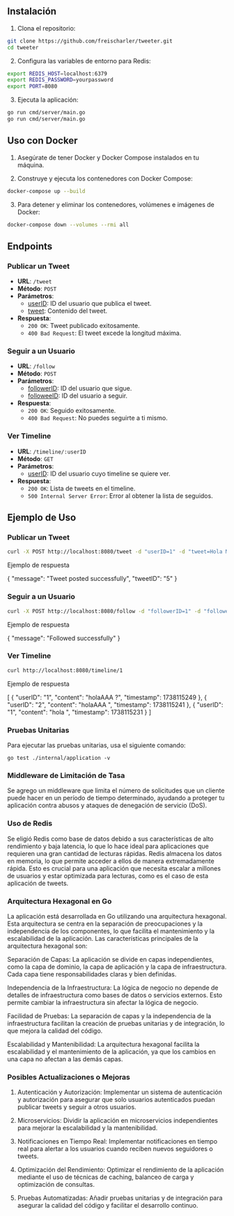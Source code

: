 
## Instalación

1. Clona el repositorio:

```sh
git clone https://github.com/freischarler/tweeter.git
cd tweeter
```

2. Configura las variables de entorno para Redis:

```sh
export REDIS_HOST=localhost:6379
export REDIS_PASSWORD=yourpassword
export PORT=8080
```

3. Ejecuta la aplicación:

```sh
go run cmd/server/main.go
go run cmd/server/main.go
```

## Uso con Docker

1. Asegúrate de tener Docker y Docker Compose instalados en tu máquina.

2. Construye y ejecuta los contenedores con Docker Compose:

```sh
docker-compose up --build
```

3. Para detener y eliminar los contenedores, volúmenes e imágenes de Docker:

```sh
docker-compose down --volumes --rmi all
```

## Endpoints

### Publicar un Tweet

- **URL**: `/tweet`
- **Método**: `POST`
- **Parámetros**:
  - [userID](http://_vscodecontentref_/2): ID del usuario que publica el tweet.
  - [tweet](http://_vscodecontentref_/3): Contenido del tweet.
- **Respuesta**:
  - `200 OK`: Tweet publicado exitosamente.
  - `400 Bad Request`: El tweet excede la longitud máxima.

### Seguir a un Usuario

- **URL**: `/follow`
- **Método**: `POST`
- **Parámetros**:
  - [followerID](http://_vscodecontentref_/4): ID del usuario que sigue.
  - [followeeID](http://_vscodecontentref_/5): ID del usuario a seguir.
- **Respuesta**:
  - `200 OK`: Seguido exitosamente.
  - `400 Bad Request`: No puedes seguirte a ti mismo.

### Ver Timeline

- **URL**: `/timeline/:userID`
- **Método**: `GET`
- **Parámetros**:
  - [userID](http://_vscodecontentref_/6): ID del usuario cuyo timeline se quiere ver.
- **Respuesta**:
  - `200 OK`: Lista de tweets en el timeline.
  - `500 Internal Server Error`: Error al obtener la lista de seguidos.

## Ejemplo de Uso

### Publicar un Tweet

```sh
curl -X POST http://localhost:8080/tweet -d "userID=1" -d "tweet=Hola Mundo"
```

Ejemplo de respuesta

{
    "message": "Tweet posted successfully",
    "tweetID": "5"
}

### Seguir a un Usuario

```sh
curl -X POST http://localhost:8080/follow -d "followerID=1" -d "followeeID=2"
```

Ejemplo de respuesta

{
    "message": "Followed successfully"
}

### Ver Timeline

```sh
curl http://localhost:8080/timeline/1
```

Ejemplo de respuesta

[
    {
        "userID": "1",
        "content": "holaAAA ?",
        "timestamp": 1738115249
    },
    {
        "userID": "2",
        "content": "holaAAA ",
        "timestamp": 1738115241
    },
    {
        "userID": "1",
        "content": "hola ",
        "timestamp": 1738115231
    }
]

### Pruebas Unitarias
Para ejecutar las pruebas unitarias, usa el siguiente comando:

```
go test ./internal/application -v
```

### Middleware de Limitación de Tasa

Se agrego un middleware que limita el número de solicitudes que un cliente puede hacer en un período de tiempo determinado, ayudando a proteger tu aplicación contra abusos y ataques de denegación de servicio (DoS).

### Uso de Redis

Se eligió Redis como base de datos debido a sus características de alto rendimiento y baja latencia, lo que lo hace ideal para aplicaciones que requieren una gran cantidad de lecturas rápidas. Redis almacena los datos en memoria, lo que permite acceder a ellos de manera extremadamente rápida. Esto es crucial para una aplicación que necesita escalar a millones de usuarios y estar optimizada para lecturas, como es el caso de esta aplicación de tweets.

### Arquitectura Hexagonal en Go

La aplicación está desarrollada en Go utilizando una arquitectura hexagonal. Esta arquitectura se centra en la separación de preocupaciones y la independencia de los componentes, lo que facilita el mantenimiento y la escalabilidad de la aplicación. Las características principales de la arquitectura hexagonal son:

Separación de Capas: La aplicación se divide en capas independientes, como la capa de dominio, la capa de aplicación y la capa de infraestructura. Cada capa tiene responsabilidades claras y bien definidas.

Independencia de la Infraestructura: La lógica de negocio no depende de detalles de infraestructura como bases de datos o servicios externos. Esto permite cambiar la infraestructura sin afectar la lógica de negocio.

Facilidad de Pruebas: La separación de capas y la independencia de la infraestructura facilitan la creación de pruebas unitarias y de integración, lo que mejora la calidad del código.

Escalabilidad y Mantenibilidad: La arquitectura hexagonal facilita la escalabilidad y el mantenimiento de la aplicación, ya que los cambios en una capa no afectan a las demás capas.

### Posibles Actualizaciones o Mejoras

1. Autenticación y Autorización: Implementar un sistema de autenticación y autorización para asegurar que solo usuarios autenticados puedan publicar tweets y seguir a otros usuarios.

2. Microservicios: Dividir la aplicación en microservicios independientes para mejorar la escalabilidad y la mantenibilidad.

3. Notificaciones en Tiempo Real: Implementar notificaciones en tiempo real para alertar a los usuarios cuando reciben nuevos seguidores o tweets.

4. Optimización del Rendimiento: Optimizar el rendimiento de la aplicación mediante el uso de técnicas de caching, balanceo de carga y optimización de consultas.

5. Pruebas Automatizadas: Añadir pruebas unitarias y de integración para asegurar la calidad del código y facilitar el desarrollo continuo.
